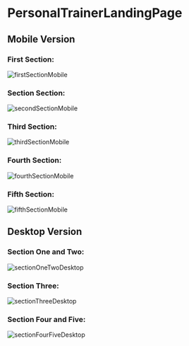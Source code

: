 # PersonalTrainerLandingPage
<h2>Mobile Version</h2>

<h3>First Section:</h3>

![firstSectionMobile](https://github.com/user-attachments/assets/d669a52d-68ac-4d7e-969e-12a8f72075cb)

<h3>Section Section:</h3>

![secondSectionMobile](https://github.com/user-attachments/assets/e96e82a4-f0d7-4be9-8fd9-5ce91a6b763d)

<h3>Third Section:</h3>

![thirdSectionMobile](https://github.com/user-attachments/assets/247e5f7c-6167-4288-bcec-8200fc6a19ea)

<h3>Fourth Section:</h3>

![fourthSectionMobile](https://github.com/user-attachments/assets/d0b46455-6140-42ed-8acb-b3d192dfabb5)

<h3>Fifth Section:</h3>

![fifthSectionMobile](https://github.com/user-attachments/assets/65504d7c-00eb-4e0b-a940-191a0192abf9)


<h2>Desktop Version</h2>
<h3>Section One and Two:</h3>

![sectionOneTwoDesktop](https://github.com/user-attachments/assets/37e0e726-1460-49e5-99fa-397fcf6a6c3d)


<h3>Section Three:</h3>

![sectionThreeDesktop](https://github.com/user-attachments/assets/aeb562b1-0a72-4d5c-aefd-820b1685a50d)

<h3>Section Four and Five:</h3>

![sectionFourFiveDesktop](https://github.com/user-attachments/assets/996e7a21-cbba-43a7-9dda-aa753902248d)
